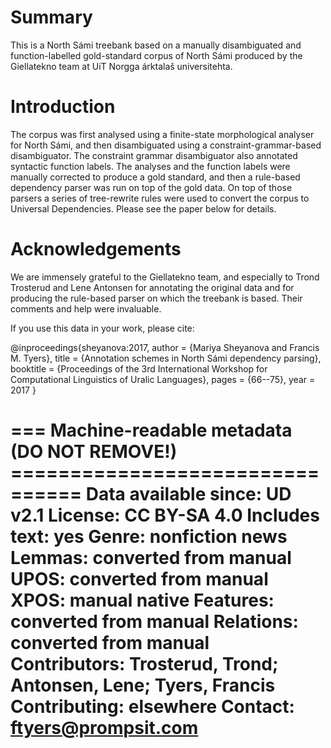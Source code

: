 # Summary

This is a North Sámi treebank based on a manually disambiguated and function-labelled gold-standard
corpus of North Sámi produced by the Giellatekno team at UiT Norgga árktalaš universitehta.

# Introduction

The corpus was first analysed using a finite-state morphological analyser for North Sámi, and then
disambiguated using a constraint-grammar-based disambiguator. The constraint grammar disambiguator
also annotated syntactic function labels. The analyses and the function labels were manually
corrected to produce a gold standard, and then a rule-based dependency parser was run on top 
of the gold data. On top of those parsers a series of tree-rewrite rules were used to convert
the corpus to Universal Dependencies. Please see the paper below for details.

# Acknowledgements 

We are immensely grateful to the Giellatekno team, and especially to Trond Trosterud and Lene Antonsen 
for annotating the original data and for producing the rule-based parser on which the treebank is 
based. Their comments and help were invaluable.

If you use this data in your work, please cite:

@inproceedings{sheyanova:2017,
    author = {Mariya Sheyanova and Francis M. Tyers},
    title = {Annotation schemes in North Sámi dependency parsing},
    booktitle = {Proceedings of the 3rd International Workshop for Computational Linguistics of Uralic Languages},
    pages = {66--75},
    year = 2017
}

=== Machine-readable metadata (DO NOT REMOVE!) ================================
Data available since: UD v2.1
License: CC BY-SA 4.0
Includes text: yes
Genre: nonfiction news
Lemmas: converted from manual
UPOS: converted from manual
XPOS: manual native
Features: converted from manual
Relations: converted from manual
Contributors: Trosterud, Trond; Antonsen, Lene; Tyers, Francis
Contributing: elsewhere
Contact: ftyers@prompsit.com
===============================================================================
